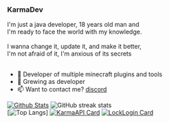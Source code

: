 ### KarmaDev

I'm just a java developer, 18 years old man and<br>
I'm ready to face the world with my knowledge.<br>
<br>
I wanna change it, update it, and make it better,<br>
I'm not afraid of it, I'm anxious of its secrets<br>
<br>
- 🔭 Developer of multiple minecraft plugins and tools
- 🌱 Grewing as developer
- 📫 Want to contact me? [discord](https://discord.gg/2nVs5gcf)

[![Github Stats](https://github-readme-stats.vercel.app/api?username=karmadeb&count_private=true&show_icons=true&include_all_commits=true&theme=dracula)](https://github.com/KarmaDeb)
![GitHub streak stats](https://github-readme-streak-stats.herokuapp.com/?user=KarmaDeb)  
[![Top Langs](https://github-readme-stats.vercel.app/api/top-langs/?username=KarmaDeb)]
[![KarmaAPI Card](https://github-readme-stats.vercel.app/api/pin/?username=karmaconfigs&repo=karmaapi)](https://github.com/karmaconfigs/karmaapi)
[![LockLogin Card](https://github-readme-stats.vercel.app/api/pin/?username=karmaconfigs&repo=LockLoginReborn)](https://github.com/karmaconfigs/lockloginreborn)
